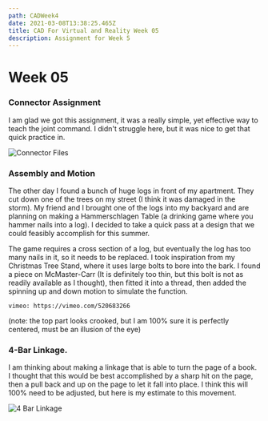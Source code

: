 ```yaml
---
path: CADWeek4
date: 2021-03-08T13:38:25.465Z
title: CAD For Virtual and Reality Week 05
description: Assignment for Week 5
---
```

# Week 05

### Connector Assignment

I am glad we got this assignment, it was a really simple, yet effective way to teach the joint command. I didn't struggle here, but it was nice to get that quick practice in. 

![Connector Files](/../assets/cad/week05/Connector.PNG)

### Assembly and Motion

The other day I found a bunch of huge logs in front of my apartment. They cut down one of the trees on my street (I think it was damaged in the storm). My friend and I brought one of the logs into my backyard and are planning on making a Hammerschlagen Table (a drinking game where you hammer nails into a log). I decided to take a quick pass at a design that we could feasibly accomplish for this summer.

The game requires a cross section of a log, but eventually the log has too many nails in it, so it needs to be replaced. I took inspiration from my Christmas Tree Stand, where it uses large bolts to bore into the bark. I found a piece on McMaster-Carr (It is definitely too thin, but this bolt is not as readily available as I thought), then fitted it into a thread, then added the spinning up and down motion to simulate the function.

`vimeo: https://vimeo.com/520683266`

(note: the top part looks crooked, but I am 100% sure it is perfectly centered, must be an illusion of the eye)

### 4-Bar Linkage.

I am thinking about making a linkage that is able to turn the page of a book. I thought that this would be best accomplished by a sharp hit on the page, then a pull back and up on the page to let it fall into place. I think this will 100% need to be adjusted, but here is my estimate to this movement. 

![4 Bar Linkage](/../assets/cad/week05/armiture.PNG)